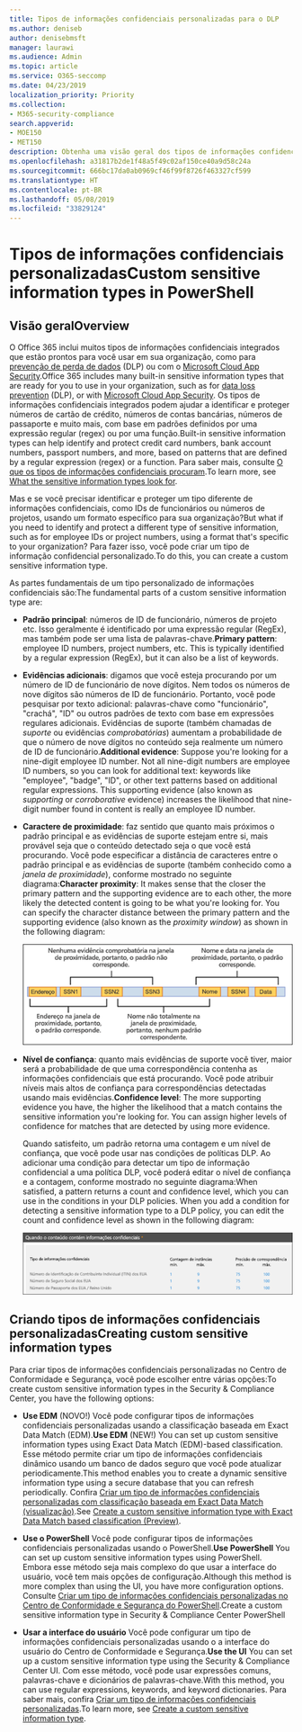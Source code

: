 ```yaml
---
title: Tipos de informações confidenciais personalizadas para o DLP
ms.author: deniseb
author: denisebmsft
manager: laurawi
ms.audience: Admin
ms.topic: article
ms.service: O365-seccomp
ms.date: 04/23/2019
localization_priority: Priority
ms.collection:
- M365-security-compliance
search.appverid:
- MOE150
- MET150
description: Obtenha uma visão geral dos tipos de informações confidenciais personalizadas para DLP.
ms.openlocfilehash: a31817b2de1f48a5f49c02af150ce40a9d58c24a
ms.sourcegitcommit: 666bc17da0ab0969cf46f99f8726f463327cf599
ms.translationtype: HT
ms.contentlocale: pt-BR
ms.lasthandoff: 05/08/2019
ms.locfileid: "33829124"
---
```

# <a name="custom-sensitive-information-types"></a><span data-ttu-id="f8b3d-103">Tipos de informações confidenciais personalizadas</span><span class="sxs-lookup"><span data-stu-id="f8b3d-103">Custom sensitive information types in PowerShell</span></span>

## <a name="overview"></a><span data-ttu-id="f8b3d-104">Visão geral</span><span class="sxs-lookup"><span data-stu-id="f8b3d-104">Overview</span></span>

<span data-ttu-id="f8b3d-105">O Office 365 inclui muitos tipos de informações confidenciais integrados que estão prontos para você usar em sua organização, como para [prevenção de perda de dados](data-loss-prevention-policies.md) (DLP) ou com o [Microsoft Cloud App Security](https://docs.microsoft.com/cloud-app-security).</span><span class="sxs-lookup"><span data-stu-id="f8b3d-105">Office 365 includes many built-in sensitive information types that are ready for you to use in your organization, such as for [data loss prevention](data-loss-prevention-policies.md) (DLP), or with [Microsoft Cloud App Security](https://docs.microsoft.com/cloud-app-security).</span></span> <span data-ttu-id="f8b3d-106">Os tipos de informações confidenciais integrados podem ajudar a identificar e proteger números de cartão de crédito, números de contas bancárias, números de passaporte e muito mais, com base em padrões definidos por uma expressão regular (regex) ou por uma função.</span><span class="sxs-lookup"><span data-stu-id="f8b3d-106">Built-in sensitive information types can help identify and protect credit card numbers, bank account numbers, passport numbers, and more, based on patterns that are defined by a regular expression (regex) or a function.</span></span> <span data-ttu-id="f8b3d-107">Para saber mais, consulte [O que os tipos de informações confidenciais procuram](what-the-sensitive-information-types-look-for.md).</span><span class="sxs-lookup"><span data-stu-id="f8b3d-107">To learn more, see [What the sensitive information types look for](what-the-sensitive-information-types-look-for.md).</span></span>

<span data-ttu-id="f8b3d-108">Mas e se você precisar identificar e proteger um tipo diferente de informações confidenciais, como IDs de funcionários ou números de projetos, usando um formato específico para sua organização?</span><span class="sxs-lookup"><span data-stu-id="f8b3d-108">But what if you need to identify and protect a different type of sensitive information, such as for employee IDs or project numbers, using a format that's specific to your organization?</span></span> <span data-ttu-id="f8b3d-109">Para fazer isso, você pode criar um tipo de informação confidencial personalizado.</span><span class="sxs-lookup"><span data-stu-id="f8b3d-109">To do this, you can create a custom sensitive information type.</span></span>

<span data-ttu-id="f8b3d-110">As partes fundamentais de um tipo personalizado de informações confidenciais são:</span><span class="sxs-lookup"><span data-stu-id="f8b3d-110">The fundamental parts of a custom sensitive information type are:</span></span>

- <span data-ttu-id="f8b3d-111">**Padrão principal**: números de ID de funcionário, números de projeto etc. Isso geralmente é identificado por uma expressão regular (RegEx), mas também pode ser uma lista de palavras-chave.</span><span class="sxs-lookup"><span data-stu-id="f8b3d-111">**Primary pattern**: employee ID numbers, project numbers, etc. This is typically identified by a regular expression (RegEx), but it can also be a list of keywords.</span></span>

- <span data-ttu-id="f8b3d-p103">**Evidências adicionais**: digamos que você esteja procurando por um número de ID de funcionário de nove dígitos. Nem todos os números de nove dígitos são números de ID de funcionário. Portanto, você pode pesquisar por texto adicional: palavras-chave como "funcionário", "crachá", "ID" ou outros padrões de texto com base em expressões regulares adicionais. Evidências de suporte (também chamadas de _suporte_ ou evidências _comprobatórias_) aumentam a probabilidade de que o número de nove dígitos no conteúdo seja realmente um número de ID de funcionário.</span><span class="sxs-lookup"><span data-stu-id="f8b3d-p103">**Additional evidence**: Suppose you're looking for a nine-digit employee ID number. Not all nine-digit numbers are employee ID numbers, so you can look for additional text: keywords like "employee", "badge", "ID", or other text patterns based on additional regular expressions. This supporting evidence (also known as _supporting_ or _corroborative_ evidence) increases the likelihood that nine-digit number found in content is really an employee ID number.</span></span>

- <span data-ttu-id="f8b3d-p104">**Caractere de proximidade**: faz sentido que quanto mais próximos o padrão principal e as evidências de suporte estejam entre si, mais provável seja que o conteúdo detectado seja o que você está procurando. Você pode especificar a distância de caracteres entre o padrão principal e as evidências de suporte (também conhecido como a _janela de proximidade_), conforme mostrado no seguinte diagrama:</span><span class="sxs-lookup"><span data-stu-id="f8b3d-p104">**Character proximity**: It makes sense that the closer the primary pattern and the supporting evidence are to each other, the more likely the detected content is going to be what you're looking for. You can specify the character distance between the primary pattern and the supporting evidence (also known as the _proximity window_) as shown in the following diagram:</span></span>

    ![Diagrama da janela de proximidade e evidências comprobatórias](media/dc68e38e-dfa1-45b8-b204-89c8ba121f96.png)

- <span data-ttu-id="f8b3d-p105">**Nível de confiança**: quanto mais evidências de suporte você tiver, maior será a probabilidade de que uma correspondência contenha as informações confidenciais que está procurando. Você pode atribuir níveis mais altos de confiança para correspondências detectadas usando mais evidências.</span><span class="sxs-lookup"><span data-stu-id="f8b3d-p105">**Confidence level**: The more supporting evidence you have, the higher the likelihood that a match contains the sensitive information you're looking for. You can assign higher levels of confidence for matches that are detected by using more evidence.</span></span>

  <span data-ttu-id="f8b3d-p106">Quando satisfeito, um padrão retorna uma contagem e um nível de confiança, que você pode usar nas condições de políticas DLP. Ao adicionar uma condição para detectar um tipo de informação confidencial a uma política DLP, você poderá editar o nível de confiança e a contagem, conforme mostrado no seguinte diagrama:</span><span class="sxs-lookup"><span data-stu-id="f8b3d-p106">When satisfied, a pattern returns a count and confidence level, which you can use in the conditions in your DLP policies. When you add a condition for detecting a sensitive information type to a DLP policy, you can edit the count and confidence level as shown in the following diagram:</span></span>

    ![Contagem de instâncias e opções de precisão de correspondência](media/11d0b51e-7c3f-4cc6-96d8-b29bcdae1aeb.png)

## <a name="creating-custom-sensitive-information-types"></a><span data-ttu-id="f8b3d-123">Criando tipos de informações confidenciais personalizadas</span><span class="sxs-lookup"><span data-stu-id="f8b3d-123">Creating custom sensitive information types</span></span>

<span data-ttu-id="f8b3d-124">Para criar tipos de informações confidenciais personalizadas no Centro de Conformidade e Segurança, você pode escolher entre várias opções:</span><span class="sxs-lookup"><span data-stu-id="f8b3d-124">To create custom sensitive information types in the Security & Compliance Center, you have the following options:</span></span>

- <span data-ttu-id="f8b3d-125">**Use EDM** (NOVO!) Você pode configurar tipos de informações confidenciais personalizadas usando a classificação baseada em Exact Data Match (EDM).</span><span class="sxs-lookup"><span data-stu-id="f8b3d-125">**Use EDM** (NEW!) You can set up custom sensitive information types using Exact Data Match (EDM)-based classification.</span></span> <span data-ttu-id="f8b3d-126">Esse método permite criar um tipo de informações confidenciais dinâmico usando um banco de dados seguro que você pode atualizar periodicamente.</span><span class="sxs-lookup"><span data-stu-id="f8b3d-126">This method enables you to create a dynamic sensitive information type using a secure database that you can refresh periodically.</span></span> <span data-ttu-id="f8b3d-127">Confira [Criar um tipo de informações confidenciais personalizadas com classificação baseada em Exact Data Match (visualização)](create-custom-sensitive-info-type-edm.md).</span><span class="sxs-lookup"><span data-stu-id="f8b3d-127">See [Create a custom sensitive information type with Exact Data Match based classification (Preview)](create-custom-sensitive-info-type-edm.md).</span></span>

- <span data-ttu-id="f8b3d-128">**Use o PowerShell** Você pode configurar tipos de informações confidenciais personalizadas usando o PowerShell.</span><span class="sxs-lookup"><span data-stu-id="f8b3d-128">**Use PowerShell** You can set up custom sensitive information types using PowerShell.</span></span> <span data-ttu-id="f8b3d-129">Embora esse método seja mais complexo do que usar a interface do usuário, você tem mais opções de configuração.</span><span class="sxs-lookup"><span data-stu-id="f8b3d-129">Although this method is more complex than using the UI, you have more configuration options.</span></span> <span data-ttu-id="f8b3d-130">Consulte [Criar um tipo de informações confidenciais personalizadas no Centro de Conformidade e Segurança do PowerShell](create-a-custom-sensitive-information-type-in-scc-powershell.md).</span><span class="sxs-lookup"><span data-stu-id="f8b3d-130">Create a custom sensitive information type in Security & Compliance Center PowerShell</span></span>

- <span data-ttu-id="f8b3d-131">**Usar a interface do usuário** Você pode configurar um tipo de informações confidenciais personalizadas usando o a interface do usuário do Centro de Conformidade e Segurança.</span><span class="sxs-lookup"><span data-stu-id="f8b3d-131">**Use the UI** You can set up a custom sensitive information type using the Security & Compliance Center UI.</span></span> <span data-ttu-id="f8b3d-132">Com esse método, você pode usar expressões comuns, palavras-chave e dicionários de palavras-chave.</span><span class="sxs-lookup"><span data-stu-id="f8b3d-132">With this method, you can use regular expressions, keywords, and keyword dictionaries.</span></span> <span data-ttu-id="f8b3d-133">Para saber mais, confira [Criar um tipo de informações confidenciais personalizadas](create-a-custom-sensitive-information-type.md).</span><span class="sxs-lookup"><span data-stu-id="f8b3d-133">To learn more, see [Create a custom sensitive information type](create-a-custom-sensitive-information-type.md).</span></span>



